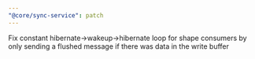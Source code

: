 ```yaml
---
"@core/sync-service": patch
---
```


Fix constant hibernate->wakeup->hibernate loop for shape consumers by only sending a flushed message if there was data in the write buffer
